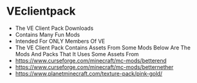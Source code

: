 # VEclientpack
- The VE Client Pack Downloads
- Contains Many Fun Mods
- Intended For ONLY Members Of VE
- The VE Client Pack Contains Assets From Some Mods Below Are The Mods And Packs That It Uses Some Assets From
- https://www.curseforge.com/minecraft/mc-mods/betterend
- https://www.curseforge.com/minecraft/mc-mods/betternether
- https://www.planetminecraft.com/texture-pack/pink-gold/
